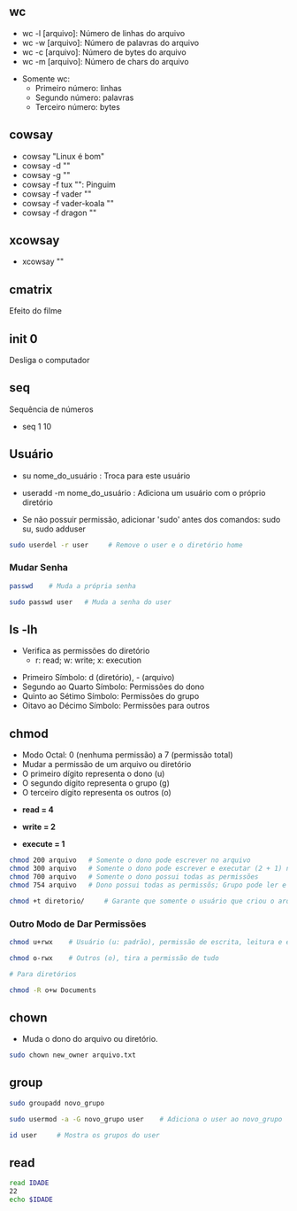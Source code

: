## wc

* wc -l [arquivo]: Número de linhas do arquivo
* wc -w [arquivo]: Número de palavras do arquivo
* wc -c [arquivo]: Número de bytes do arquivo
* wc -m [arquivo]: Número de chars do arquivo
- Somente wc:
  - Primeiro número: linhas
  - Segundo número: palavras
  - Terceiro número: bytes

## cowsay

* cowsay "Linux é bom"
* cowsay -d ""
* cowsay -g ""
* cowsay -f tux "": Pinguim
* cowsay -f vader ""
* cowsay -f vader-koala ""
* cowsay -f dragon ""

## xcowsay

* xcowsay ""

## cmatrix

Efeito do filme

## init 0

Desliga o computador

## seq

Sequência de números
* seq 1 10

## Usuário

- su nome_do_usuário : Troca para este usuário
- useradd -m nome_do_usuário : Adiciona um usuário com o próprio diretório

- Se não possuir permissão, adicionar 'sudo' antes dos comandos: sudo su, sudo adduser

```bash
sudo userdel -r user     # Remove o user e o diretório home
```

### Mudar Senha

```bash
passwd    # Muda a própria senha

sudo passwd user   # Muda a senha do user
```

## ls -lh

- Verifica as permissões do diretório
  - r: read; w: write; x: execution

* Primeiro Símbolo: d (diretório), - (arquivo)
* Segundo ao Quarto Símbolo: Permissões do dono
* Quinto ao Sétimo Símbolo: Permissões do grupo
* Oitavo ao Décimo Símbolo: Permissões para outros

## chmod

* Modo Octal: 0 (nenhuma permissão) a 7 (permissão total)
* Mudar a permissão de um arquivo ou diretório
* O primeiro dígito representa o dono (u)
* O segundo dígito representa o grupo (g)
* O terceiro dígito representa os outros (o)

<strong>

- read = 4
  
- write = 2

- execute = 1
  
</strong>

```bash
chmod 200 arquivo   # Somente o dono pode escrever no arquivo
chmod 300 arquivo   # Somente o dono pode escrever e executar (2 + 1) no arquivo
chmod 700 arquivo   # Somente o dono possui todas as permissões
chmod 754 arquivo   # Dono possui todas as permissõs; Grupo pode ler e executar; Outros podem ler

chmod +t diretorio/     # Garante que somente o usuário que criou o arquivo dentro do diretório, consegue deletá-lo
```

### Outro Modo de Dar Permissões

```bash
chmod u+rwx    # Usuário (u: padrão), permissão de escrita, leitura e execução

chmod o-rwx    # Outros (o), tira a permissão de tudo

# Para diretórios

chmod -R o+w Documents
```

## chown

- Muda o dono do arquivo ou diretório.
```bash
sudo chown new_owner arquivo.txt
```

## group

```bash
sudo groupadd novo_grupo

sudo usermod -a -G novo_grupo user    # Adiciona o user ao novo_grupo
```

```bash
id user     # Mostra os grupos do user
```

## read

```bash
read IDADE
22
echo $IDADE
```

